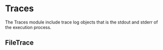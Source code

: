 # Traces

The Traces module include trace log objects that is the stdout and stderr of the
execution process.

## FileTrace
